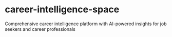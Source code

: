 # career-intelligence-space
Comprehensive career intelligence platform with AI-powered insights for job seekers and career professionals



